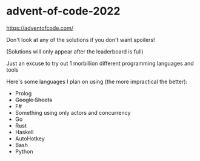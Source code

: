 # advent-of-code-2022
https://adventofcode.com/

Don't look at any of the solutions if you don't want spoilers!

(Solutions will only appear after the leaderboard is full)

Just an excuse to try out 1 morbillion different programming languages and tools

Here's some languages I plan on using (the more impractical the better):
- Prolog
- ~~Google Sheets~~
- F#
- Something using only actors and concurrency
- Go
- ~~Rust~~
- Haskell
- AutoHotkey
- Bash
- Python
